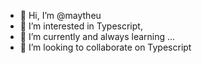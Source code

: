 - 👋 Hi, I’m @maytheu
- 👀 I’m interested in Typescript,
- 🌱 I’m currently and always learning ...
- 💞️ I’m looking to collaborate on Typescript

<!---
maytheu/maytheu is a ✨ special ✨ repository because its `README.md` (this file) appears on your GitHub profile.
You can click the Preview link to take a look at your changes.
--->
